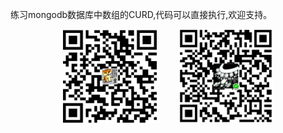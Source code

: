 练习mongodb数据库中数组的CURD,代码可以直接执行,欢迎支持。

<div  align="center">    
    <img src="https://github.com/beiyannanfei/mongo-array/blob/master/img/alipay.jpg" width = "150" height = "150" alt="beiyannanfei.apipay"/>
    <span>&nbsp;&nbsp;&nbsp;&nbsp;&nbsp;&nbsp;&nbsp;</span>
    <img src="https://github.com/beiyannanfei/mongo-array/blob/master/img/wechatPay.jpg" width = "150" height = "150" alt="beiyannanfei.wechat"/>
</div>
